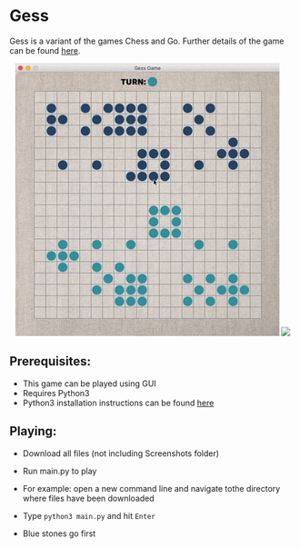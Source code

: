 # Gess

Gess is a variant of the games Chess and Go. Further details of the game can be found [here](https://en.wikipedia.org/wiki/Gess).
<p align="center">
<img src="https://raw.githubusercontent.com/mcastillo22/Gess/master/Screenshots/WinEx.gif"> <img src="https://raw.githubusercontent.com/mcastillo22/Gess/master/Screenshots/example.gif"><br>
</p>

## Prerequisites:
* This game can be played using GUI
* Requires Python3
* Python3 installation instructions can be found [here](https://realpython.com/installing-python/)

## Playing:
* Download all files (not including Screenshots folder)
* Run main.py to play
* For example: open a new command line and navigate tothe directory where files have been downloaded
* Type `python3 main.py` and hit `Enter`

* Blue stones go first


<!-- ### The Board:
* The board is separated into two camps- Black and Red.

* A main feature of the game is the **river**, which separates the two armies and affects Piece movement.
For example, if a soldier crosses the River, it can move horizontally as well.

* Generals and Advisors are limited to their respective **palaces**- the 3x3 middle space on the ends of the board that have diagonal lines. -->